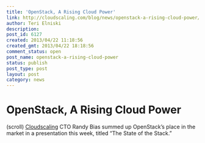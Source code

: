 ```yaml
---
title: 'OpenStack, A Rising Cloud Power'
link: http://cloudscaling.com/blog/news/openstack-a-rising-cloud-power/
author: Teri Elniski
description: 
post_id: 6127
created: 2013/04/22 11:18:56
created_gmt: 2013/04/22 18:18:56
comment_status: open
post_name: openstack-a-rising-cloud-power
status: publish
post_type: post
layout: post
category: news
---
```


# OpenStack, A Rising Cloud Power

(scroll) [Cloudscaling](/) CTO Randy Bias summed up OpenStack’s place in the market in a presentation this week, titled “The State of the Stack.”